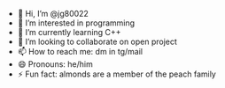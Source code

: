 - 👋 Hi, I’m @jg80022
- 👀 I’m interested in programming
- 🌱 I’m currently learning C++
- 💞️ I’m looking to collaborate on open project
- 📫 How to reach me: dm in tg/mail
- 😄 Pronouns: he/him
- ⚡ Fun fact: almonds are a member of the peach family

<!---
jg80022/jg80022 is a ✨ special ✨ repository because its `README.md` (this file) appears on your GitHub profile.
You can click the Preview link to take a look at your changes.
--->
